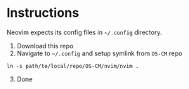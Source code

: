# Instructions

Neovim expects its config files in `~/.config` directory.

1. Download this repo
2. Navigate to `~/.config` and setup symlink from `OS-CM` repo
```
ln -s path/to/local/repo/OS-CM/nvim/nvim .
```
3. Done
